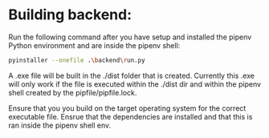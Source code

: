 # Building backend:
Run the following command after you have setup and installed the pipenv Python environment and are inside the pipenv shell:
```bash
pyinstaller --onefile .\backend\run.py
```

A .exe file will be built in the ./dist folder that is created. Currently this .exe will only work if the file is executed within the ./dist dir and within the pipenv shell created by the pipfile/pipfile.lock.

Ensure that you you build on the target operating system for the correct executable file. Ensrue that the dependencies are installed and that this is ran inside the pipenv shell env.
